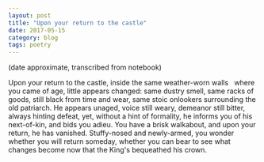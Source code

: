 ```yaml
---
layout: post
title: "Upon your return to the castle"
date: 2017-05-15
category: blog
tags: poetry
---
```


(date approximate, transcribed from notebook)

Upon your return to the castle,
inside the same weather-worn walls
&nbsp;&nbsp;where you came of age,
little appears changed:
same dustry smell, same racks of goods,
still black from time and wear,
same stoic onlookers
surrounding the old patriarch.
He appears unaged, voice still weary,
demeanor still bitter, always hinting defeat,
yet, without a hint of formality,
he informs you of his next-of-kin,
and bids you adieu.
You have a brisk walkabout,
and upon your return, he has vanished.
Stuffy-nosed and newly-armed,
you wonder whether you will return
someday, whether you can bear
to see what changes become
now that the King's bequeathed his crown.
